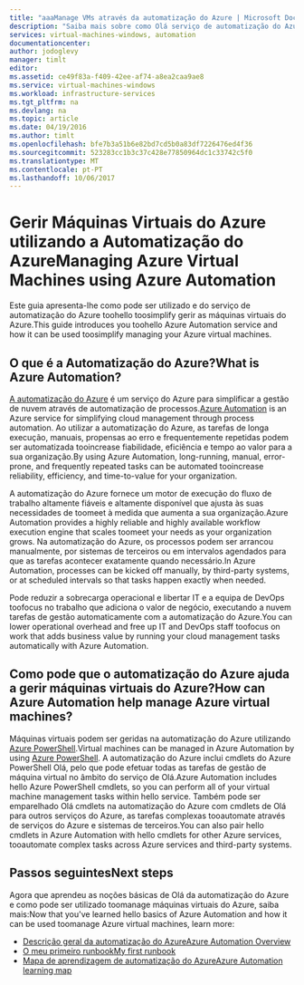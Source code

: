 ```yaml
---
title: "aaaManage VMs através da automatização do Azure | Microsoft Docs"
description: "Saiba mais sobre como Olá serviço de automatização do Azure pode ser utilizado toomanage máquinas virtuais do Azure à escala."
services: virtual-machines-windows, automation
documentationcenter: 
author: jodoglevy
manager: timlt
editor: 
ms.assetid: ce49f83a-f409-42ee-af74-a8ea2caa9ae8
ms.service: virtual-machines-windows
ms.workload: infrastructure-services
ms.tgt_pltfrm: na
ms.devlang: na
ms.topic: article
ms.date: 04/19/2016
ms.author: timlt
ms.openlocfilehash: bfe7b3a51b6e82bd7cd5b0a83df7226476ed4f36
ms.sourcegitcommit: 523283cc1b3c37c428e77850964dc1c33742c5f0
ms.translationtype: MT
ms.contentlocale: pt-PT
ms.lasthandoff: 10/06/2017
---
```

# <a name="managing-azure-virtual-machines-using-azure-automation"></a><span data-ttu-id="b86f9-103">Gerir Máquinas Virtuais do Azure utilizando a Automatização do Azure</span><span class="sxs-lookup"><span data-stu-id="b86f9-103">Managing Azure Virtual Machines using Azure Automation</span></span>
<span data-ttu-id="b86f9-104">Este guia apresenta-lhe como pode ser utilizado e do serviço de automatização do Azure toohello toosimplify gerir as máquinas virtuais do Azure.</span><span class="sxs-lookup"><span data-stu-id="b86f9-104">This guide introduces you toohello Azure Automation service and how it can be used toosimplify managing your Azure virtual machines.</span></span>

## <a name="what-is-azure-automation"></a><span data-ttu-id="b86f9-105">O que é a Automatização do Azure?</span><span class="sxs-lookup"><span data-stu-id="b86f9-105">What is Azure Automation?</span></span>
<span data-ttu-id="b86f9-106">[A automatização do Azure](https://azure.microsoft.com/services/automation/) é um serviço do Azure para simplificar a gestão de nuvem através de automatização de processos.</span><span class="sxs-lookup"><span data-stu-id="b86f9-106">[Azure Automation](https://azure.microsoft.com/services/automation/) is an Azure service for simplifying cloud management through process automation.</span></span> <span data-ttu-id="b86f9-107">Ao utilizar a automatização do Azure, as tarefas de longa execução, manuais, propensas ao erro e frequentemente repetidas podem ser automatizada tooincrease fiabilidade, eficiência e tempo ao valor para a sua organização.</span><span class="sxs-lookup"><span data-stu-id="b86f9-107">By using Azure Automation, long-running, manual, error-prone, and frequently repeated tasks can be automated tooincrease reliability, efficiency, and time-to-value for your organization.</span></span>

<span data-ttu-id="b86f9-108">A automatização do Azure fornece um motor de execução do fluxo de trabalho altamente fiáveis e altamente disponível que ajusta às suas necessidades de toomeet à medida que aumenta a sua organização.</span><span class="sxs-lookup"><span data-stu-id="b86f9-108">Azure Automation provides a highly reliable and highly available workflow execution engine that scales toomeet your needs as your organization grows.</span></span> <span data-ttu-id="b86f9-109">Na automatização do Azure, os processos podem ser arrancou manualmente, por sistemas de terceiros ou em intervalos agendados para que as tarefas acontecer exatamente quando necessário.</span><span class="sxs-lookup"><span data-stu-id="b86f9-109">In Azure Automation, processes can be kicked off manually, by third-party systems, or at scheduled intervals so that tasks happen exactly when needed.</span></span>

<span data-ttu-id="b86f9-110">Pode reduzir a sobrecarga operacional e libertar IT e a equipa de DevOps toofocus no trabalho que adiciona o valor de negócio, executando a nuvem tarefas de gestão automaticamente com a automatização do Azure.</span><span class="sxs-lookup"><span data-stu-id="b86f9-110">You can lower operational overhead and free up IT and DevOps staff toofocus on work that adds business value by running your cloud management tasks automatically with Azure Automation.</span></span>

## <a name="how-can-azure-automation-help-manage-azure-virtual-machines"></a><span data-ttu-id="b86f9-111">Como pode que o automatização do Azure ajuda a gerir máquinas virtuais do Azure?</span><span class="sxs-lookup"><span data-stu-id="b86f9-111">How can Azure Automation help manage Azure virtual machines?</span></span>
<span data-ttu-id="b86f9-112">Máquinas virtuais podem ser geridas na automatização do Azure utilizando [Azure PowerShell](https://msdn.microsoft.com/library/azure/jj156055.aspx).</span><span class="sxs-lookup"><span data-stu-id="b86f9-112">Virtual machines can be managed in Azure Automation by using [Azure PowerShell](https://msdn.microsoft.com/library/azure/jj156055.aspx).</span></span> <span data-ttu-id="b86f9-113">A automatização do Azure inclui cmdlets do Azure PowerShell Olá, pelo que pode efetuar todas as tarefas de gestão de máquina virtual no âmbito do serviço de Olá.</span><span class="sxs-lookup"><span data-stu-id="b86f9-113">Azure Automation includes hello Azure PowerShell cmdlets, so you can perform all of your virtual machine management tasks within hello service.</span></span> <span data-ttu-id="b86f9-114">Também pode ser emparelhado Olá cmdlets na automatização do Azure com cmdlets de Olá para outros serviços do Azure, as tarefas complexas tooautomate através de serviços do Azure e sistemas de terceiros.</span><span class="sxs-lookup"><span data-stu-id="b86f9-114">You can also pair hello cmdlets in Azure Automation with hello cmdlets for other Azure services, tooautomate complex tasks across Azure services and third-party systems.</span></span>

## <a name="next-steps"></a><span data-ttu-id="b86f9-115">Passos seguintes</span><span class="sxs-lookup"><span data-stu-id="b86f9-115">Next steps</span></span>
<span data-ttu-id="b86f9-116">Agora que aprendeu as noções básicas de Olá da automatização do Azure e como pode ser utilizado toomanage máquinas virtuais do Azure, saiba mais:</span><span class="sxs-lookup"><span data-stu-id="b86f9-116">Now that you've learned hello basics of Azure Automation and how it can be used toomanage Azure virtual machines, learn more:</span></span>

* [<span data-ttu-id="b86f9-117">Descrição geral da automatização do Azure</span><span class="sxs-lookup"><span data-stu-id="b86f9-117">Azure Automation Overview</span></span>](../../automation/automation-intro.md)
* [<span data-ttu-id="b86f9-118">O meu primeiro runbook</span><span class="sxs-lookup"><span data-stu-id="b86f9-118">My first runbook</span></span>](../../automation/automation-first-runbook-graphical.md)
* [<span data-ttu-id="b86f9-119">Mapa de aprendizagem de automatização do Azure</span><span class="sxs-lookup"><span data-stu-id="b86f9-119">Azure Automation learning map</span></span>](https://azure.microsoft.com/documentation/learning-paths/automation/)

